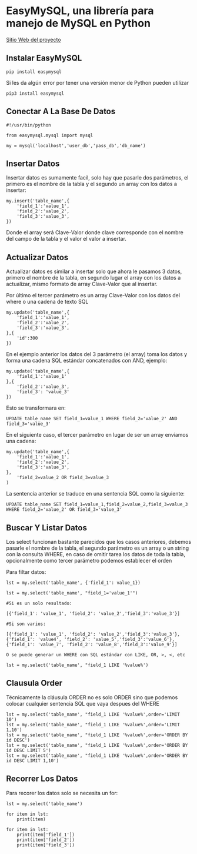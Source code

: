 # EasyMySQL, una librería para manejo de MySQL en Python

[Sitio Web del proyecto](https://www.alvarodeleon.net/easymysql-una-libreria-para-manejo-de-mysql-en-python/)

## Instalar EasyMySQL

```
pip install easymysql
```
Si les da algún error por tener una versión menor de Python pueden utilizar
```
pip3 install easymysql
```
## Conectar A La Base De Datos
```
#!/usr/bin/python

from easymysql.mysql import mysql

my = mysql('localhost','user_db','pass_db','db_name')
```

## Insertar Datos
Insertar datos es sumamente facil, solo hay que pasarle dos parámetros, el primero es el nombre de la tabla y el segundo un array con los datos a insertar:
```
my.insert('table_name',{
	'field_1':'value_1',
	'field_2':'value_2',
	'field_3':'value_3',
})
```
Donde el array será Clave-Valor donde clave corresponde con el nombre del campo de la tabla y el valor el valor a insertar.

## Actualizar Datos
Actualizar datos es similar a insertar solo que ahora le pasamos 3 datos, primero el nombre de la tabla, en segundo lugar el array con los datos a actualizar, mismo formato de array Clave-Valor que al insertar.

Por último el tercer parámetro es un array Clave-Valor con los datos del where o una cadena de texto SQL
```
my.update('table_name',{
	'field_1':'value_1',
	'field_2':'value_2',
	'field_3':'value_3',
},{
	'id':300
})
```
En el ejemplo anterior los datos del 3 parámetro (el array) toma los datos y forma una cadena SQL estándar concatenados con AND, ejemplo:
```
my.update('table_name',{
	'field_1':'value_1'
},{
	'field_2':'value_3',
	'field_3': 'value_3'
})
```

Esto se transformara en:
```
UPDATE table_name SET field_1=value_1 WHERE field_2='value_2' AND field_3='value_3'
```
En el siguiente caso, el tercer parámetro en lugar de ser un array enviamos una cadena:
```
my.update('table_name',{
	'field_1':'value_1',
	'field_2':'value_2',
	'field_3':'value_3',
},
	'field_2=value_2 OR field_3=value_3
)
```
La sentencia anterior se traduce en una sentencia SQL como la siguiente:
```
UPDATE table_name SET field_1=value_1,field_2=value_2,field_3=value_3 WHERE field_2='value_2' OR field_3='value_3'
```
## Buscar Y Listar Datos

Los select funcionan bastante parecidos que los casos anteriores, debemos pasarle el nombre de la tabla, el segundo parámetro es un array o un string con la consulta WHERE, en caso de omitir tarea los datos de toda la tabla, opcionalmente como tercer parámetro podemos establecer el orden

Para filtar datos:
```
lst = my.select('table_name', {'field_1': value_1})

lst = my.select('table_name', "field_1='value_1'")

#Si es un solo resultado:

[{'field_1': 'value_1', 'field_2': 'value_2','field_3':'value_3'}]

#Si son varios:

[{'field_1': 'value_1', 'field_2': 'value_2','field_3':'value_3'},
{'field_1': 'value4', 'field_2': 'value_5','field_3':'value_6'},
{'field_1': 'value_7', 'field_2': 'value_8','field_3':'value_9'}]

O se puede generar un WHERE con SQL estándar con LIKE, OR, >, <, etc

lst = my.select('table_name', "field_1 LIKE '%value%')
```
## Clausula Order

Técnicamente la cláusula ORDER no es solo ORDER sino que podemos colocar cualquier sentencia SQL que vaya despues del WHERE
```
lst = my.select('table_name', "field_1 LIKE '%value%',order='LIMIT 10')
lst = my.select('table_name', "field_1 LIKE '%value%',order='LIMIT 1,10')
lst = my.select('table_name', "field_1 LIKE '%value%',order='ORDER BY id DESC')
lst = my.select('table_name', "field_1 LIKE '%value%',order='ORDER BY id DESC LIMIT 5')
lst = my.select('table_name', "field_1 LIKE '%value%',order='ORDER BY id DESC LIMIT 1,10')
```
## Recorrer Los Datos

Para recorer los datos solo se necesita un for:
```
lst = my.select('table_name')

for item in lst:
    print(item)

for item in lst:
    print(item['field_1'])
    print(item['field_2'])
    print(item['field_3'])
```
